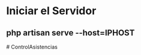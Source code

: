# Iniciar el Servidor
## php artisan serve --host=IPHOST

#   C o n t r o l A s i s t e n c i a s  
 